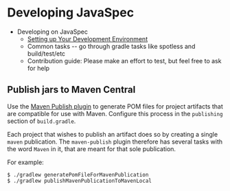 # Developing JavaSpec

* Developing on JavaSpec
  * [Setting up Your Development Environment](./doc/development-environment.md)
  * Common tasks -- go through gradle tasks like spotless and build/test/etc
  * Contribution guide: Please make an effort to test, but feel free to ask for
    help


## Publish jars to Maven Central

Use the [Maven Publish plugin][gradle-publishing-maven] to generate POM files
for project artifacts that are compatible for use with Maven.  Configure this
process in the `publishing` section of `build.gradle`.

Each project that wishes to publish an artifact does so by creating a single
`maven` publication.  The `maven-publish` plugin therefore has several tasks
with the word `Maven` in it, that are meant for that sole publication.

For example:

```shell
$ ./gradlew generatePomFileForMavenPublication
$ ./gradlew publishMavenPublicationToMavenLocal
```

[gradle-publishing-maven]: https://docs.gradle.org/current/userguide/publishing_maven.html#publishing_maven:complete_example
